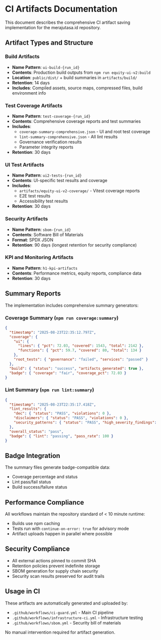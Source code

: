 # CI Artifacts Documentation

This document describes the comprehensive CI artifact saving implementation for the merajutasa.id repository.

## Artifact Types and Structure

### Build Artifacts

- **Name Pattern**: `ui-build-{run_id}`
- **Contents**: Production build outputs from `npm run equity-ui-v2:build`
- **Location**: `public/dist/` + build summaries in `artifacts/build/`
- **Retention**: 14 days
- **Includes**: Compiled assets, source maps, compressed files, build environment info

### Test Coverage Artifacts

- **Name Pattern**: `test-coverage-{run_id}`
- **Contents**: Comprehensive coverage reports and test summaries
- **Includes**:
  - `coverage-summary-comprehensive.json` - UI and root test coverage
  - `lint-summary-comprehensive.json` - All lint results
  - Governance verification results
  - Parameter integrity reports
- **Retention**: 30 days

### UI Test Artifacts

- **Name Pattern**: `ui2-tests-{run_id}`
- **Contents**: UI-specific test results and coverage
- **Includes**:
  - `artifacts/equity-ui-v2-coverage/` - Vitest coverage reports
  - E2E test results
  - Accessibility test results
- **Retention**: 30 days

### Security Artifacts

- **Name Pattern**: `sbom-{run_id}`
- **Contents**: Software Bill of Materials
- **Format**: SPDX JSON
- **Retention**: 90 days (longest retention for security compliance)

### KPI and Monitoring Artifacts

- **Name Pattern**: `h1-kpi-artifacts`
- **Contents**: Performance metrics, equity reports, compliance data
- **Retention**: 30 days

## Summary Reports

The implementation includes comprehensive summary generators:

### Coverage Summary (`npm run coverage:summary`)

```json
{
  "timestamp": "2025-08-23T22:35:12.797Z",
  "coverage": {
    "ui": {
      "lines": { "pct": 72.03, "covered": 1543, "total": 2142 },
      "functions": { "pct": 59.7, "covered": 80, "total": 134 }
    },
    "root_tests": { "governance": "failed", "services": "passed" }
  },
  "build": { "status": "success", "artifacts_generated": true },
  "badge": { "coverage": "fair", "coverage_pct": 72.03 }
}
```

### Lint Summary (`npm run lint:summary`)

```json
{
  "timestamp": "2025-08-23T22:35:17.418Z",
  "lint_results": {
    "dec": { "status": "PASS", "violations": 0 },
    "disclaimers": { "status": "PASS", "violations": 0 },
    "security_patterns": { "status": "PASS", "high_severity_findings": 0 }
  },
  "overall_status": "pass",
  "badge": { "lint": "passing", "pass_rate": 100 }
}
```

## Badge Integration

The summary files generate badge-compatible data:

- Coverage percentage and status
- Lint pass/fail status
- Build success/failure status

## Performance Compliance

All workflows maintain the repository standard of < 10 minute runtime:

- Builds use npm caching
- Tests run with `continue-on-error: true` for advisory mode
- Artifact uploads happen in parallel where possible

## Security Compliance

- All external actions pinned to commit SHA
- Retention policies prevent indefinite storage
- SBOM generation for supply chain security
- Security scan results preserved for audit trails

## Usage in CI

These artifacts are automatically generated and uploaded by:

- `.github/workflows/ci-guard.yml` - Main CI pipeline
- `.github/workflows/infrastructure-ci.yml` - Infrastructure testing
- `.github/workflows/sbom.yml` - Security bill of materials

No manual intervention required for artifact generation.
